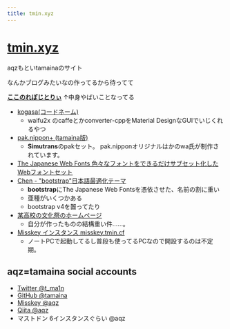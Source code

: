 ```yaml
---
title: tmin.xyz
---
```


# [tmin.xyz](https://tmin.xyz)

aqzもといtamainaのサイト

なんかブログみたいなの作ってるから待ってて

**[ここのれぽじとりぃ](https://github.com/tamaina/tamaina.github.io)**
↑中身やばいことなってる

- [kogasa(コードネーム)](https://github.com/tamaina/kogasa)
  - waifu2x のcaffeとかconverter-cppをMaterial DesignなGUIでいじくれるやつ
- [pak.nippon+ (tamaina版)](https://github.com/tamaina/pak-nippon/releases)
  - **Simutrans**のpakセット。 pak.nipponオリジナルはかのwa氏が制作されています。
- [The Japanese Web Fonts 色々なフォントをできるだけサブセット化したWebフォントセット](https://github.com/tamaina/The-Japanese-Web-Fonts)
- [Chen - "bootstrap"日本語最適化テーマ](https://github.com/tamaina/Chen)
  - **bootstrap**にThe Japanese Web Fontsを憑依させた、名前の割に重い
  - 亜種がいくつかある
  - bootstrap v4を齧ってたり
- [某高校の文化祭のホームページ](https://suiranfes.com)
  - 自分が作ったものの結構重い件……。
- [Misskey インスタンス misskey.tmin.cf](https://misskey.tmin.cf)
  - ノートPCで起動してるし普段も使ってるPCなので開設するのは不定期。

## aqz=tamaina social accounts

- [Twitter @t_ma1n](https://twitter.com/t_ma1n)
- [GitHub @tamaina](https://github.com/tamaina)
- [Misskey @aqz](https://misskey.xyz/aqz)
- [Qiita @aqz](https://qiita.com/aqz)
- マストドン 6インスタンスぐらい @aqz